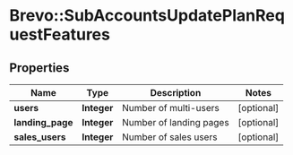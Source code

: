 # Brevo::SubAccountsUpdatePlanRequestFeatures

## Properties
Name | Type | Description | Notes
------------ | ------------- | ------------- | -------------
**users** | **Integer** | Number of multi-users | [optional] 
**landing_page** | **Integer** | Number of landing pages | [optional] 
**sales_users** | **Integer** | Number of sales users | [optional] 


